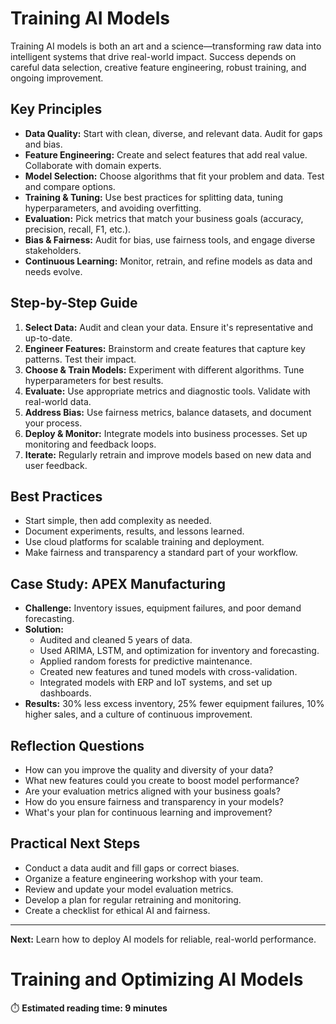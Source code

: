 # Training AI Models

Training AI models is both an art and a science—transforming raw data into intelligent systems that drive real-world impact. Success depends on careful data selection, creative feature engineering, robust training, and ongoing improvement.

## Key Principles
- **Data Quality:** Start with clean, diverse, and relevant data. Audit for gaps and bias.
- **Feature Engineering:** Create and select features that add real value. Collaborate with domain experts.
- **Model Selection:** Choose algorithms that fit your problem and data. Test and compare options.
- **Training & Tuning:** Use best practices for splitting data, tuning hyperparameters, and avoiding overfitting.
- **Evaluation:** Pick metrics that match your business goals (accuracy, precision, recall, F1, etc.).
- **Bias & Fairness:** Audit for bias, use fairness tools, and engage diverse stakeholders.
- **Continuous Learning:** Monitor, retrain, and refine models as data and needs evolve.

## Step-by-Step Guide
1. **Select Data:** Audit and clean your data. Ensure it's representative and up-to-date.
2. **Engineer Features:** Brainstorm and create features that capture key patterns. Test their impact.
3. **Choose & Train Models:** Experiment with different algorithms. Tune hyperparameters for best results.
4. **Evaluate:** Use appropriate metrics and diagnostic tools. Validate with real-world data.
5. **Address Bias:** Use fairness metrics, balance datasets, and document your process.
6. **Deploy & Monitor:** Integrate models into business processes. Set up monitoring and feedback loops.
7. **Iterate:** Regularly retrain and improve models based on new data and user feedback.

## Best Practices
- Start simple, then add complexity as needed.
- Document experiments, results, and lessons learned.
- Use cloud platforms for scalable training and deployment.
- Make fairness and transparency a standard part of your workflow.

## Case Study: APEX Manufacturing
- **Challenge:** Inventory issues, equipment failures, and poor demand forecasting.
- **Solution:**
  - Audited and cleaned 5 years of data.
  - Used ARIMA, LSTM, and optimization for inventory and forecasting.
  - Applied random forests for predictive maintenance.
  - Created new features and tuned models with cross-validation.
  - Integrated models with ERP and IoT systems, and set up dashboards.
- **Results:** 30% less excess inventory, 25% fewer equipment failures, 10% higher sales, and a culture of continuous improvement.

## Reflection Questions
- How can you improve the quality and diversity of your data?
- What new features could you create to boost model performance?
- Are your evaluation metrics aligned with your business goals?
- How do you ensure fairness and transparency in your models?
- What's your plan for continuous learning and improvement?

## Practical Next Steps
- Conduct a data audit and fill gaps or correct biases.
- Organize a feature engineering workshop with your team.
- Review and update your model evaluation metrics.
- Develop a plan for regular retraining and monitoring.
- Create a checklist for ethical AI and fairness.

---
**Next:** Learn how to deploy AI models for reliable, real-world performance.

# Training and Optimizing AI Models

⏱️ **Estimated reading time: 9 minutes**